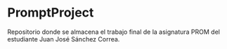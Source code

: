 # PromptProject
Repositorio donde se almacena el trabajo final de la asignatura PROM del estudiante Juan José Sánchez Correa.
